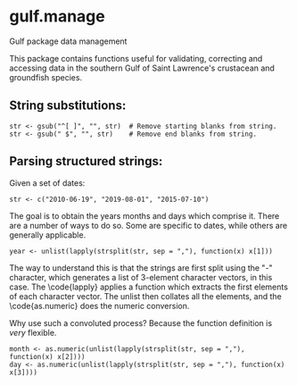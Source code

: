 # gulf.manage
Gulf package data management 

This package contains functions useful for validating, correcting and accessing data in the southern Gulf of Saint Lawrence's crustacean and groundfish species.

## String substitutions:
```
str <- gsub("^[ ]", "", str)  # Remove starting blanks from string.
str <- gsub(" $", "", str)    # Remove end blanks from string.
```

## Parsing structured strings:

Given a set of dates:

```
str <- c("2010-06-19", "2019-08-01", "2015-07-10")
```

The goal is to obtain the years months and days which comprise it. There are a number of ways to do so. Some are specific to dates, while others are generally applicable.

```
year <- unlist(lapply(strsplit(str, sep = ","), function(x) x[1]))
```

The way to understand this is that the strings are first split using the "-" character, which generates a list of 3-element character vectors, in this case. The \code{lapply} applies a function which extracts the first elements of each character vector. The unlist then collates all the elements, and the \code{as.numeric} does the numeric conversion. 

Why use such a convoluted process? Because the function definition is *very* flexible.

```
month <- as.numeric(unlist(lapply(strsplit(str, sep = ","), function(x) x[2])))
day <- as.numeric(unlist(lapply(strsplit(str, sep = ","), function(x) x[3])))
```


